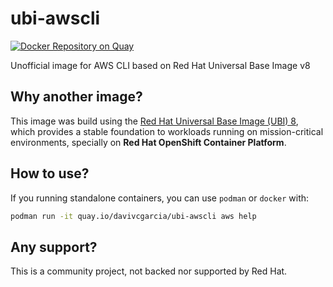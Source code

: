 # ubi-awscli
[![Docker Repository on Quay](https://quay.io/repository/davivcgarcia/ubi-awscli/status "Docker Repository on Quay")](https://quay.io/repository/davivcgarcia/ubi-awscli)

Unofficial image for AWS CLI based on Red Hat Universal Base Image v8

## Why another image?

This image was build using the [Red Hat Universal Base Image (UBI) 8](https://developers.redhat.com/products/rhel/ubi/), which provides a stable foundation to workloads running on mission-critical environments, specially on **Red Hat OpenShift Container Platform**.

## How to use?

If you running standalone containers, you can use `podman` or `docker` with:

```bash
podman run -it quay.io/davivcgarcia/ubi-awscli aws help
```

## Any support?

This is a community project, not backed nor supported by Red Hat.
